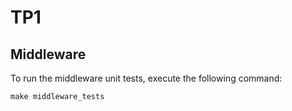 # TP1

## Middleware

To run the middleware unit tests, execute the following command:

```
make middleware_tests
```
